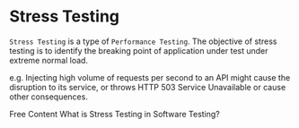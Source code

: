 # Stress Testing

`Stress Testing` is a type of `Performance Testing`. The objective of stress testing is to identify the breaking point of application under test under extreme normal load.

e.g. Injecting high volume of requests per second to an API might cause the disruption to its service, or throws HTTP 503 Service Unavailable or cause other consequences.

<ResourceGroupTitle>Free Content</ResourceGroupTitle>
<BadgeLink colorScheme='yellow' badgeText='Read' href='https://www.guru99.com/stress-testing-tutorial.html'>What is Stress Testing in Software Testing?</BadgeLink>